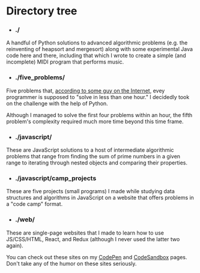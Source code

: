 # Directory tree


- ### ./

A handful of Python solutions to advanced algorithmic problems (e.g. the reinventing of heapsort and mergesort) along with some experimental Java code here and there, including that which I wrote to create a simple (and incomplete) MIDI program that performs music.

- ### ./five_problems/

Five problems that, [according to some guy on the Internet](https://www.shiftedup.com/2015/05/07/five-programming-problems-every-software-engineer-should-be-able-to-solve-in-less-than-1-hour), evey programmer is supposed to "solve in less than one hour." I decidedly took on the challenge with the help of Python.

Although I managed to solve the first four problems within an hour, the fifth problem's complexity required much more time beyond this time frame.

- ### ./javascript/

These are JavaScript solutions to a host of intermediate algorithmic problems that range from finding the sum of prime numbers in a given range to iterating through nested objects and comparing their properties.       

- ### ./javascript/camp_projects

These are five projects (small programs) I made while studying data structures and algorithms in JavaScript on a website that offers problems in a "code camp" format.

- ### ./web/

These are single-page websites that I made to learn how to use JS/CSS/HTML, React, and Redux (although I never used the latter two again).

You can check out these sites on my [CodePen](https://codepen.io/vonalogue/#) and [CodeSandbox](https://codesandbox.io/u/vonalogue) pages. Don't take any of the humor on these sites seriously.




